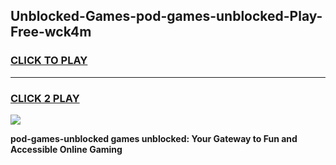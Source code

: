 
## Unblocked-Games-pod-games-unblocked-Play-Free-wck4m
<h3>
<a href="https://premium76.site?title=pod-games-unblocked&ref=17A">CLICK TO PLAY</a></h3>
<hr>

<h3>
<a href="https://premium76.site?title=pod-games-unblocked&ref=17A">CLICK 2 PLAY</a>
  
</h3>

<a href="https://premium76.site?title=pod-games-unblocked&ref=17A"><img src="https://clearcache.store/games.png"></a>


**pod-games-unblocked games unblocked: Your Gateway to Fun and Accessible Online Gaming**
